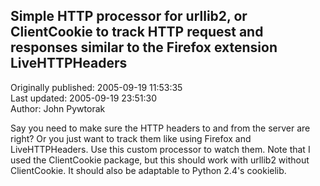 ## Simple HTTP processor for urllib2, or ClientCookie to track HTTP request and responses similar to the Firefox extension LiveHTTPHeaders  
Originally published: 2005-09-19 11:53:35  
Last updated: 2005-09-19 23:51:30  
Author: John Pywtorak  
  
Say you need to make sure the HTTP headers to and from the server are right?  Or you just want to track them like using Firefox and LiveHTTPHeaders.  Use this custom processor to watch them.  Note that I used the ClientCookie package, but this should work with urllib2 without ClientCookie.  It should also be adaptable to Python 2.4's cookielib.
